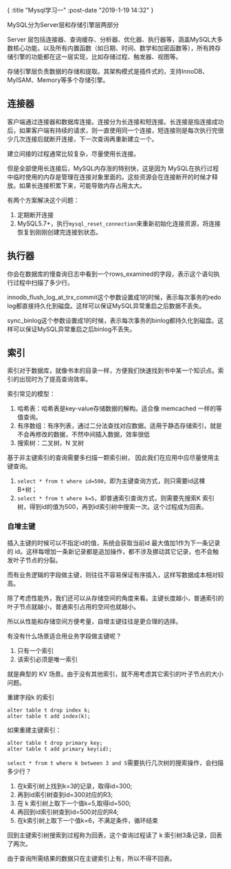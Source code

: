 {
    :title "Mysql学习一"
    :post-date "2019-1-19 14:32"
}

MySQL分为Server层和存储引擎层两部分

Server 层包括连接器、查询缓存、分析器、优化器、执行器等，涵盖MySQL大多数核心功能，以及所有内置函数（如日期、时间、数学和加密函数等），所有跨存储引擎的功能都在这一层实现，比如存储过程、触发器、视图等。

存储引擎层负责数据的存储和提取。其架构模式是插件式的，支持InnoDB、MyISAM、Memory等多个存储引擎。

## 连接器

客户端通过连接器和数据库连接。连接分为长连接和短连接。长连接是指连接成功后，如果客户端有持续的请求，则一直使用同一个连接，短连接则是每次执行完很少几次连接后就断开连接，下一次查询再重新建立一个。

建立间接的过程通常比较复杂，尽量使用长连接。

但是全部使用长连接后，MySQL内存涨的特别快，这是因为 MySQL在执行过程中临时使用的内存是管理在连接对象里面的。这些资源会在连接断开的时候才释放。如果长连接积累下来，可能导致内存占用太大。

有两个方案解决这个问题：

1. 定期断开连接
2. MySQL5.7+，执行`mysql_reset_connection`来重新初始化连接资源，将连接恢复到刚刚创建完连接到状态。

## 执行器

你会在数据库的慢查询日志中看到一个rows_examined的字段，表示这个语句执行过程中扫描了多少行。

innodb_flush_log_at_trx_commit这个参数设置成1的时候，表示每次事务的redo log都直接持久化到磁盘。这样可以保证MySQL异常重启之后数据不丢失。

sync_binlog这个参数设置成1的时候，表示每次事务的binlog都持久化到磁盘。这样可以保证MySQL异常重启之后binlog不丢失。

## 索引
索引对于数据库，就像书本的目录一样，方便我们快速找到书中某一个知识点。索引的出现时为了提高查询效率。

索引常见的模型：
1. 哈希表：哈希表是key-value存储数据的解构。适合像 memcached 一样的等值查询。
2. 有序数组：有序列表，通过二分法查找对应数据。适用于静态存储索引，就是不会再修改的数据，不然中间插入数据，效率很低
3. 搜索树：二叉树，N 叉树

基于非主键索引的查询需要多扫描一颗索引树， 因此我们在应用中应尽量使用主键查询。
1. `select * from t where id=500`，即为主键查询方式，则只需要id这棵B+树；
2. `select * from t where k=5`，即普通索引查询方式，则需要先搜索K 索引树，得到id的值为500，再到id索引树中搜索一次。这个过程成为回表。

### 自增主键
插入主键的时候可以不指定id的值，系统会获取当前id 最大值加1作为下一条记录的 id。这样每增加一条新记录都是追加操作，都不涉及挪动其它记录，也不会触发叶子节点的分裂。

而有业务逻辑的字段做主键，则往往不容易保证有序插入，这样写数据成本相对较高。

除了考虑性能外，我们还可以从存储空间的角度来看。主键长度越小，普通索引的叶子节点就越小，普通索引占用的空间也就越小。

所以从性能和存储空间方便考量，自增主键往往是更合理的选择。

有没有什么场景适合用业务字段做主键呢？
1. 只有一个索引
2. 该索引必须是唯一索引

就是典型的 KV 场景。由于没有其他索引，就不用考虑其它索引的叶子节点的大小问题。

重建字段k 的索引
```.language-sql
alter table t drop index k;
alter table t add index(k);
```
如果重建主键索引：
```.language-sql
alter table t drop primary key;
alter table t add primary key(id);
```


`select * from t where k between 3 and 5`需要执行几次树的搜索操作，会扫描多少行？

1. 在k索引树上找到k=3的记录，取得id=300;
2. 再到id索引树查到id=300对应的R3;
3. 在 k 索引树上取下一个值k=5,取得id=500;
4. 再回到id索引树查到id=500对应的R4;
5. 在k索引树上取下一个值k=6，不满足条件，循环结束

回到主键索引树搜索到过程称为回表，这个查询过程读了 k 索引树3条记录，回表了两次。

由于查询所需结果的数据只在主键索引上有，所以不得不回表。















